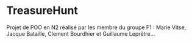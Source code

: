 # TreasureHunt
Projet de POO en N2 réalisé par les membre du groupe F1 : Marie Vitse, Jacque Bataille, Clement Bourdhier et Guillaume Leprêtre...
